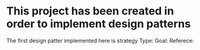 # This project has been created in order to implement design patterns 

The first design patter implemented here is strategy
Type:
Goal:
Referece: 
